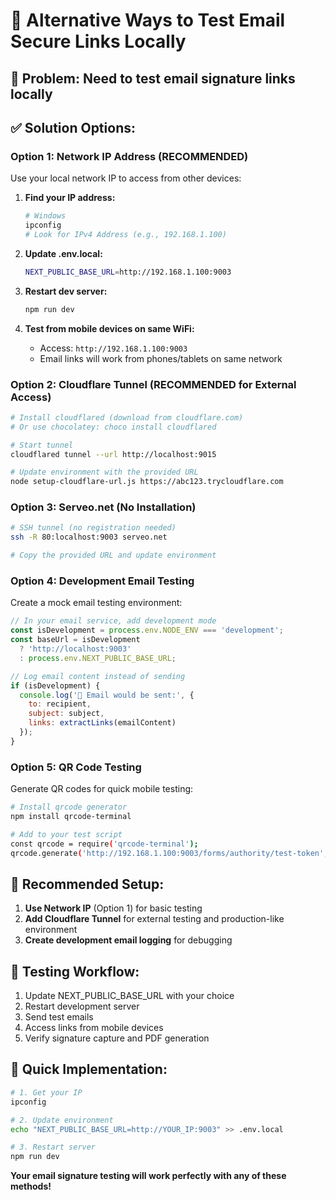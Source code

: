 # 🔧 Alternative Ways to Test Email Secure Links Locally

## 🎯 **Problem**: Need to test email signature links locally

## ✅ **Solution Options**:

### **Option 1: Network IP Address (RECOMMENDED)**
Use your local network IP to access from other devices:

1. **Find your IP address:**
   ```bash
   # Windows
   ipconfig
   # Look for IPv4 Address (e.g., 192.168.1.100)
   ```

2. **Update .env.local:**
   ```bash
   NEXT_PUBLIC_BASE_URL=http://192.168.1.100:9003
   ```

3. **Restart dev server:**
   ```bash
   npm run dev
   ```

4. **Test from mobile devices on same WiFi:**
   - Access: `http://192.168.1.100:9003`
   - Email links will work from phones/tablets on same network

### **Option 2: Cloudflare Tunnel (RECOMMENDED for External Access)**
```bash
# Install cloudflared (download from cloudflare.com)
# Or use chocolatey: choco install cloudflared

# Start tunnel
cloudflared tunnel --url http://localhost:9015

# Update environment with the provided URL
node setup-cloudflare-url.js https://abc123.trycloudflare.com
```

### **Option 3: Serveo.net (No Installation)**
```bash
# SSH tunnel (no registration needed)
ssh -R 80:localhost:9003 serveo.net

# Copy the provided URL and update environment
```

### **Option 4: Development Email Testing**
Create a mock email testing environment:

```javascript
// In your email service, add development mode
const isDevelopment = process.env.NODE_ENV === 'development';
const baseUrl = isDevelopment 
  ? 'http://localhost:9003' 
  : process.env.NEXT_PUBLIC_BASE_URL;

// Log email content instead of sending
if (isDevelopment) {
  console.log('📧 Email would be sent:', {
    to: recipient,
    subject: subject,
    links: extractLinks(emailContent)
  });
}
```

### **Option 5: QR Code Testing**
Generate QR codes for quick mobile testing:

```bash
# Install qrcode generator
npm install qrcode-terminal

# Add to your test script
const qrcode = require('qrcode-terminal');
qrcode.generate('http://192.168.1.100:9003/forms/authority/test-token', {small: true});
```

## 🚀 **Recommended Setup:**

1. **Use Network IP** (Option 1) for basic testing
2. **Add Cloudflare Tunnel** for external testing and production-like environment
3. **Create development email logging** for debugging

## 📱 **Testing Workflow:**
1. Update NEXT_PUBLIC_BASE_URL with your choice
2. Restart development server
3. Send test emails
4. Access links from mobile devices
5. Verify signature capture and PDF generation

## 🔧 **Quick Implementation:**
```bash
# 1. Get your IP
ipconfig

# 2. Update environment
echo "NEXT_PUBLIC_BASE_URL=http://YOUR_IP:9003" >> .env.local

# 3. Restart server
npm run dev
```

**Your email signature testing will work perfectly with any of these methods!**
